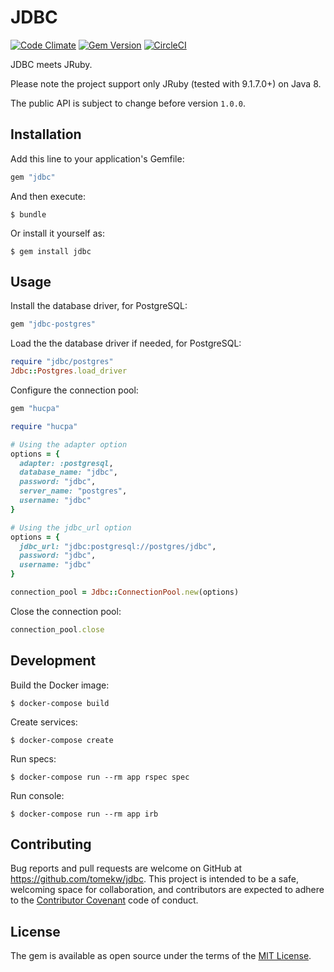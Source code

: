 # JDBC

[![Code Climate](https://codeclimate.com/github/tomekw/jdbc/badges/gpa.svg)](https://codeclimate.com/github/tomekw/jdbc) [![Gem Version](https://badge.fury.io/rb/jdbc.svg)](https://badge.fury.io/rb/jdbc) [![CircleCI](https://circleci.com/gh/tomekw/jdbc.svg?style=svg)](https://circleci.com/gh/tomekw/jdbc)

JDBC meets JRuby.

Please note the project support only JRuby (tested with 9.1.7.0+) on Java 8.

The public API is subject to change before version `1.0.0`.

## Installation

Add this line to your application's Gemfile:

```ruby
gem "jdbc"
```

And then execute:

    $ bundle

Or install it yourself as:

    $ gem install jdbc

## Usage

Install the database driver, for PostgreSQL:

```ruby
gem "jdbc-postgres"
```

Load the the database driver if needed, for PostgreSQL:

```ruby
require "jdbc/postgres"
Jdbc::Postgres.load_driver
```

Configure the connection pool:

```ruby
gem "hucpa"
```

```ruby
require "hucpa"

# Using the adapter option
options = {
  adapter: :postgresql,
  database_name: "jdbc",
  password: "jdbc",
  server_name: "postgres",
  username: "jdbc"
}

# Using the jdbc_url option
options = {
  jdbc_url: "jdbc:postgresql://postgres/jdbc",
  password: "jdbc",
  username: "jdbc"
}

connection_pool = Jdbc::ConnectionPool.new(options)
```

Close the connection pool:

```ruby
connection_pool.close
```

## Development

Build the Docker image:

    $ docker-compose build

Create services:

    $ docker-compose create

Run specs:

    $ docker-compose run --rm app rspec spec

Run console:

    $ docker-compose run --rm app irb

## Contributing

Bug reports and pull requests are welcome on GitHub at https://github.com/tomekw/jdbc. This project is intended to be a safe, welcoming space for collaboration, and contributors are expected to adhere to the [Contributor Covenant](http://contributor-covenant.org) code of conduct.

## License

The gem is available as open source under the terms of the [MIT License](http://opensource.org/licenses/MIT).
